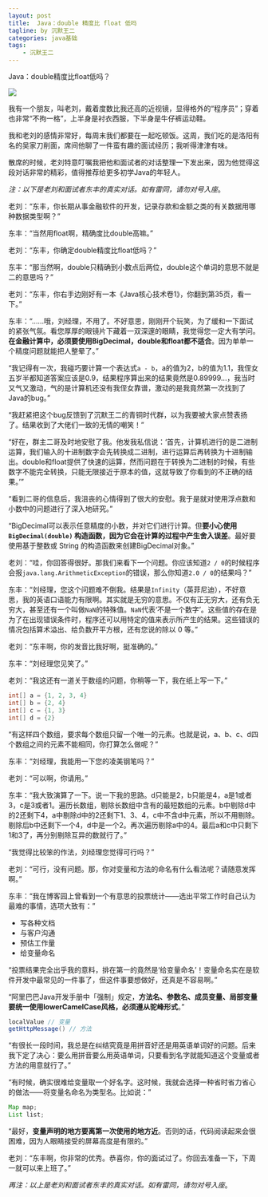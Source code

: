 ```yaml
---
layout: post
title:  Java：double 精度比 float 低吗
tagline: by 沉默王二
categories: java基础
tags: 
    - 沉默王二
---
```


Java：double精度比float低吗？

![](https://upload-images.jianshu.io/upload_images/1179389-57a0df359ca7a2b1.png?imageMogr2/auto-orient/strip%7CimageView2/2/w/1240)

我有一个朋友，叫老刘，戴着度数比我还高的近视镜，显得格外的“程序员”；穿着也非常“不拘一格”，上半身是衬衣西服，下半身是牛仔裤运动鞋。

<!--more-->

我和老刘的感情非常好，每周末我们都要在一起吃顿饭。这周，我们吃的是洛阳有名的吴家刀削面，席间他聊了一件蛮有趣的面试经历；我听得津津有味。

散席的时候，老刘特意叮嘱我把他和面试者的对话整理一下发出来，因为他觉得这段对话非常的精彩，值得推荐给更多初学Java的年轻人。

*注：以下是老刘和面试者东丰的真实对话。如有雷同，请勿对号入座*。

老刘：“东丰，你长期从事金融软件的开发，记录存款和金额之类的有关数据用哪种数据类型啊？”

东丰：“当然用float啊，精确度比double高嘛。”

老刘：“东丰，你确定double精度比float低吗？”

东丰：“那当然啊，double只精确到小数点后两位，double这个单词的意思不就是二的意思吗？”

老刘：“东丰，你右手边刚好有一本《Java核心技术卷1》，你翻到第35页，看一下。”

东丰：“......哦，刘经理，不用了。不好意思，刚刚开个玩笑，为了缓和一下面试的紧张气氛。看您厚厚的眼镜片下藏着一双深邃的眼睛，我觉得您一定大有学问。**在金融计算中，必须要使用BigDecimal，double和float都不适合**。因为单单一个精度问题就能把人整晕了。”

“我记得有一次，我碰巧要计算一个表达式`a - b`，a的值为2，b的值为1.1，我侄女五岁半都知道答案应该是0.9，结果程序算出来的结果竟然是0.89999...，我当时又气又激动，气的是计算机还没有我侄女靠谱，激动的是我竟然第一次找到了Java的bug。”

“我赶紧把这个bug反馈到了沉默王二的青铜时代群，以为我要被大家点赞表扬了。结果收到了大佬们一致的无情的嘲笑！”

“好在，群主二哥及时地安慰了我。他发我私信说：‘首先，计算机进行的是二进制运算，我们输入的十进制数字会先转换成二进制，进行运算后再转换为十进制输出。double和float提供了快速的运算，然而问题在于转换为二进制的时候，有些数字不能完全转换，只能无限接近于原本的值，这就导致了你看到的不正确的结果。’”

“看到二哥的信息后，我沮丧的心情得到了很大的安慰。我于是就对使用浮点数和小数中的问题进行了深入地研究。”

“BigDecimal可以表示任意精度的小数，并对它们进行计算。但**要小心使用 `BigDecimal(double)` 构造函数，因为它会在计算的过程中产生舍入误差**。最好要使用基于整数或 String 的构造函数来创建BigDecimal对象。”

老刘：“哇，你回答得很好。那我们来看下一个问题。你应该知道`2 / 0`的时候程序会报`java.lang.ArithmeticException`的错误，那么你知道`2.0 / 0`的结果吗？”

东丰：“刘经理，您这个问题难不倒我。结果是`Infinity`（英菲尼迪），不好意思，我的英语口语能力有限啊。其实就是无穷的意思。不仅有正无穷大，还有负无穷大，甚至还有一个叫做`NaN`的特殊值。`NaN`代表‘不是一个数字’。这些值的存在是为了在出现错误条件时，程序还可以用特定的值来表示所产生的结果。这些错误的情况包括算术溢出、给负数开平方根，还有您说的除以 0 等。”

老刘：“东丰啊，你的发音比我好啊，挺准确的。”

东丰：“刘经理您见笑了。”

老刘：“我这还有一道关于数组的问题，你稍等一下，我在纸上写一下。”

```java
int[] a = {1, 2, 3, 4}
int[] b = {2, 4}
int[] c = {1, 3}
int[] d = {2}
```

“有这样四个数组，要求每个数组只留一个唯一的元素。也就是说，a、b、c、d四个数组之间的元素不能相同，你打算怎么做呢？”

东丰：“刘经理，我能用一下您的凌美钢笔吗？”

老刘：“可以啊，你请用。”

东丰：“我大致演算了一下。说一下我的思路。d只能是2，b只能是4，a是1或者3，c是3或者1。遍历长数组，剔除长数组中含有的最短数组的元素。b中剔除d中的2还剩下4，a中剔除d中的2还剩下1、3、4，c中不含d中元素，所以不用剔除。剔除后b中还剩下一个4，d中是一个2。再次遍历剔除a中的4。最后a和c中只剩下1和3了，再分别剔除互异的数就行了。”

“我觉得比较笨的作法，刘经理您觉得可行吗？”

老刘：“可行，没有问题。那，你对变量和方法的命名有什么看法呢？请随意发挥啊。”

东丰：“我在博客园上曾看到一个有意思的投票统计——选出平常工作时自己认为最难的事情，选项大致有：”


- 写各种文档
- 与客户沟通
- 预估工作量
- 给变量命名


“投票结果完全出乎我的意料，排在第一的竟然是‘给变量命名’！变量命名实在是软件开发中最常见的一件事了，但这件事要想做好，还真是不容易啊。”

“阿里巴巴Java开发手册中「强制」规定，**方法名、参数名、成员变量、局部变量要统一使用lowerCamelCase风格，必须遵从驼峰形式**。”

```java
localValue // 变量
getHttpMessage() // 方法
```

“有很长一段时间，我总是在纠结究竟是用拼音好还是用英语单词好的问题。后来我下定了决心：要么用拼音要么用英语单词，只要看到名字就能知道这个变量或者方法的用意就行了。”

“有时候，确实很难给变量取一个好名字。这时候，我就会选择一种省时省力省心的做法——将变量名命名为类型名。比如说：”

```java
Map map;
List list;
```

“最好，**变量声明的地方要离第一次使用的地方近**。否则的话，代码阅读起来会很困难，因为人眼睛接受的屏幕高度是有限的。”

老刘：“东丰啊，你非常的优秀。恭喜你，你的面试过了。你回去准备一下，下周一就可以来上班了。”

*再注：以上是老刘和面试者东丰的真实对话。如有雷同，请勿对号入座*。

